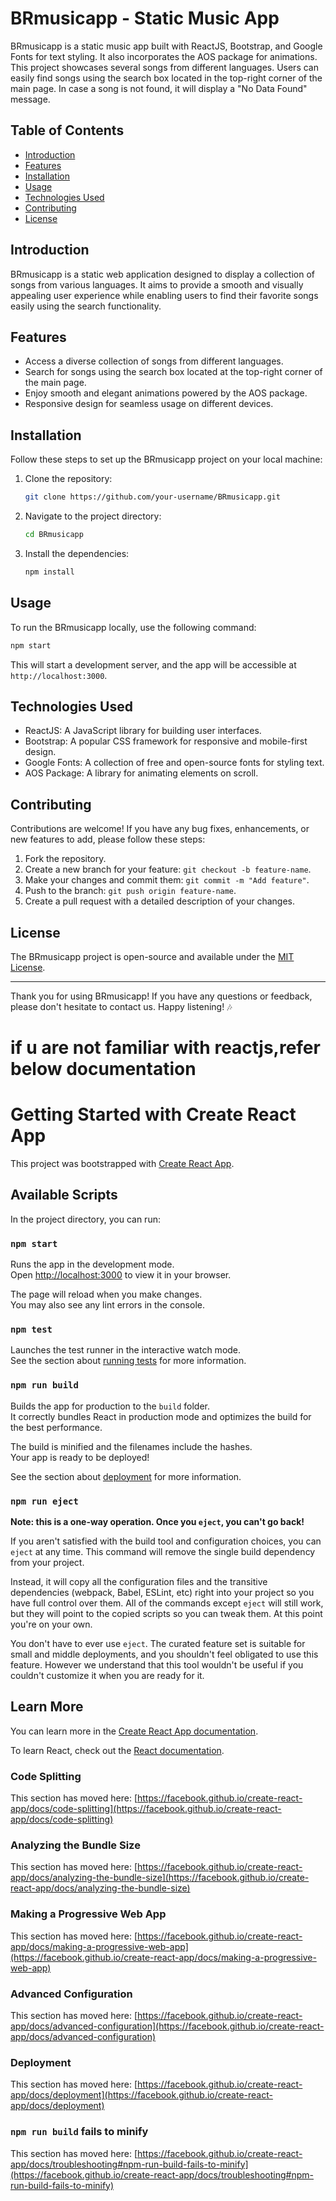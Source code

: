 # BRmusicapp - Static Music App

BRmusicapp is a static music app built with ReactJS, Bootstrap, and Google Fonts for text styling. It also incorporates the AOS package for animations. This project showcases several songs from different languages. Users can easily find songs using the search box located in the top-right corner of the main page. In case a song is not found, it will display a "No Data Found" message.

## Table of Contents

- [Introduction](#introduction)
- [Features](#features)
- [Installation](#installation)
- [Usage](#usage)
- [Technologies Used](#technologies-used)
- [Contributing](#contributing)
- [License](#license)

## Introduction

BRmusicapp is a static web application designed to display a collection of songs from various languages. It aims to provide a smooth and visually appealing user experience while enabling users to find their favorite songs easily using the search functionality.

## Features

- Access a diverse collection of songs from different languages.
- Search for songs using the search box located at the top-right corner of the main page.
- Enjoy smooth and elegant animations powered by the AOS package.
- Responsive design for seamless usage on different devices.

## Installation

Follow these steps to set up the BRmusicapp project on your local machine:

1. Clone the repository:

   ```bash
   git clone https://github.com/your-username/BRmusicapp.git
   ```

2. Navigate to the project directory:

   ```bash
   cd BRmusicapp
   ```

3. Install the dependencies:

   ```bash
   npm install
   ```

## Usage

To run the BRmusicapp locally, use the following command:

```bash
npm start
```

This will start a development server, and the app will be accessible at `http://localhost:3000`.

## Technologies Used

- ReactJS: A JavaScript library for building user interfaces.
- Bootstrap: A popular CSS framework for responsive and mobile-first design.
- Google Fonts: A collection of free and open-source fonts for styling text.
- AOS Package: A library for animating elements on scroll.

## Contributing

Contributions are welcome! If you have any bug fixes, enhancements, or new features to add, please follow these steps:

1. Fork the repository.
2. Create a new branch for your feature: `git checkout -b feature-name`.
3. Make your changes and commit them: `git commit -m "Add feature"`.
4. Push to the branch: `git push origin feature-name`.
5. Create a pull request with a detailed description of your changes.

## License

The BRmusicapp project is open-source and available under the [MIT License](LICENSE).

---

Thank you for using BRmusicapp! If you have any questions or feedback, please don't hesitate to contact us. Happy listening! 🎶


# if u are not familiar with reactjs,refer below documentation

# Getting Started with Create React App

This project was bootstrapped with [Create React App](https://github.com/facebook/create-react-app).

## Available Scripts

In the project directory, you can run:

### `npm start`

Runs the app in the development mode.\
Open [http://localhost:3000](http://localhost:3000) to view it in your browser.

The page will reload when you make changes.\
You may also see any lint errors in the console.

### `npm test`

Launches the test runner in the interactive watch mode.\
See the section about [running tests](https://facebook.github.io/create-react-app/docs/running-tests) for more information.

### `npm run build`

Builds the app for production to the `build` folder.\
It correctly bundles React in production mode and optimizes the build for the best performance.

The build is minified and the filenames include the hashes.\
Your app is ready to be deployed!

See the section about [deployment](https://facebook.github.io/create-react-app/docs/deployment) for more information.

### `npm run eject`

**Note: this is a one-way operation. Once you `eject`, you can't go back!**

If you aren't satisfied with the build tool and configuration choices, you can `eject` at any time. This command will remove the single build dependency from your project.

Instead, it will copy all the configuration files and the transitive dependencies (webpack, Babel, ESLint, etc) right into your project so you have full control over them. All of the commands except `eject` will still work, but they will point to the copied scripts so you can tweak them. At this point you're on your own.

You don't have to ever use `eject`. The curated feature set is suitable for small and middle deployments, and you shouldn't feel obligated to use this feature. However we understand that this tool wouldn't be useful if you couldn't customize it when you are ready for it.

## Learn More

You can learn more in the [Create React App documentation](https://facebook.github.io/create-react-app/docs/getting-started).

To learn React, check out the [React documentation](https://reactjs.org/).

### Code Splitting

This section has moved here: [https://facebook.github.io/create-react-app/docs/code-splitting](https://facebook.github.io/create-react-app/docs/code-splitting)

### Analyzing the Bundle Size

This section has moved here: [https://facebook.github.io/create-react-app/docs/analyzing-the-bundle-size](https://facebook.github.io/create-react-app/docs/analyzing-the-bundle-size)

### Making a Progressive Web App

This section has moved here: [https://facebook.github.io/create-react-app/docs/making-a-progressive-web-app](https://facebook.github.io/create-react-app/docs/making-a-progressive-web-app)

### Advanced Configuration

This section has moved here: [https://facebook.github.io/create-react-app/docs/advanced-configuration](https://facebook.github.io/create-react-app/docs/advanced-configuration)

### Deployment

This section has moved here: [https://facebook.github.io/create-react-app/docs/deployment](https://facebook.github.io/create-react-app/docs/deployment)

### `npm run build` fails to minify

This section has moved here: [https://facebook.github.io/create-react-app/docs/troubleshooting#npm-run-build-fails-to-minify](https://facebook.github.io/create-react-app/docs/troubleshooting#npm-run-build-fails-to-minify)
